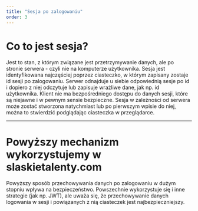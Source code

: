 ```yaml
---
title: "Sesja po zalogowaniu"
order: 3
---
```


# Co to jest sesja?
Jest to stan, z którym związane jest przetrzymywanie danych, ale po stronie serwera - czyli nie na komputerze użytkownika.
Sesja jest identyfikowana najczęściej poprzez ciasteczko, w którym zapisany zostaje id sesji po zalogowaniu.
Serwer odnajduje u siebie odpowiednią sesje po id i dopiero z niej odczytuje lub zapisuje
wrażliwe dane, jak np. id użytkownika. Klient nie ma bezpośredniego dostępu do danych
sesji, które są niejawne i w pewnym sensie bezpieczne.
Sesja w zależności od serwera może zostać stworzona natychmiast lub po pierwszym wpisie
do niej, można to stwierdzić podglądając ciasteczka w przeglądarce.

---

# Powyższy mechanizm wykorzystujemy w slaskietalenty.com
Powyższy sposób przechowywania danych po zalogowaniu w dużym stopniu wpływa na bezpieczeństwo. Powszechnie wykorzystuje się i inne strategie (jak np. JWT), ale uważa się, że przechowywanie danych logowania w sesji i powiązanych z nią ciasteczek jest najbezpieczniejszy.
